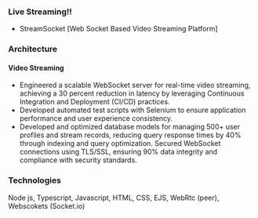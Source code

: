 ### Live Streaming!!
- StreamSocket [Web Socket Based Video Streaming Platform]

### Architecture

#### Video Streaming
- Engineered a scalable WebSocket server for real-time video streaming, achieving a 30 percent reduction in latency by leveraging Continuous Integration and Deployment (CI/CD) practices.
- Developed automated test scripts with Selenium to ensure application performance and user experience consistency.
- Developed and optimized database models for managing 500+ user profiles and stream records, reducing query response times by 40% through indexing and query optimization. Secured WebSocket connections using 
  TLS/SSL, ensuring 90% data integrity and compliance with security standards.
  
### Technologies
Node js, Typescript, Javascript, HTML, CSS, EJS, WebRtc (peer), Webscokets (Socket.io)

